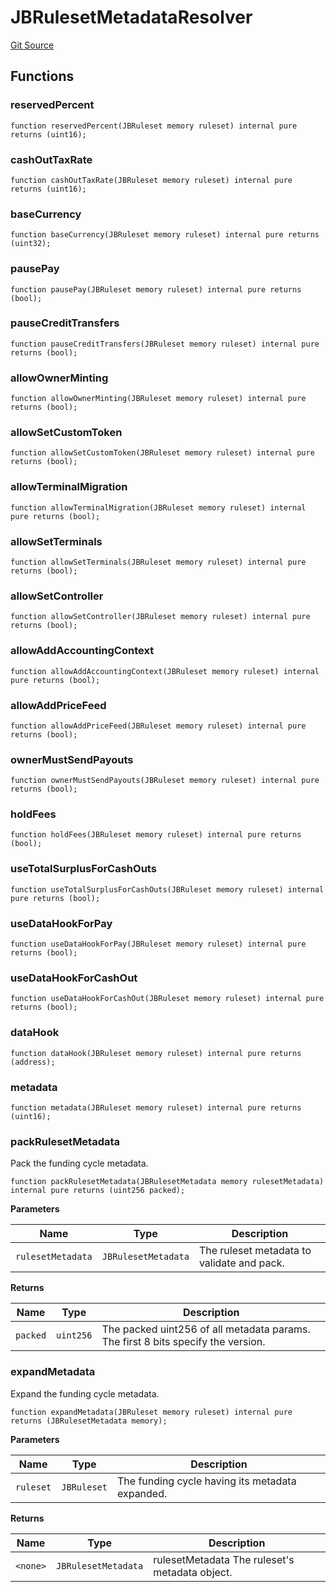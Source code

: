 # JBRulesetMetadataResolver
[Git Source](https://github.com/Bananapus/nana-core/blob/1fb5688d98a7c6e49f86f6a7e868a61ef4c2409a/src/libraries/JBRulesetMetadataResolver.sol)


## Functions
### reservedPercent


```solidity
function reservedPercent(JBRuleset memory ruleset) internal pure returns (uint16);
```

### cashOutTaxRate


```solidity
function cashOutTaxRate(JBRuleset memory ruleset) internal pure returns (uint16);
```

### baseCurrency


```solidity
function baseCurrency(JBRuleset memory ruleset) internal pure returns (uint32);
```

### pausePay


```solidity
function pausePay(JBRuleset memory ruleset) internal pure returns (bool);
```

### pauseCreditTransfers


```solidity
function pauseCreditTransfers(JBRuleset memory ruleset) internal pure returns (bool);
```

### allowOwnerMinting


```solidity
function allowOwnerMinting(JBRuleset memory ruleset) internal pure returns (bool);
```

### allowSetCustomToken


```solidity
function allowSetCustomToken(JBRuleset memory ruleset) internal pure returns (bool);
```

### allowTerminalMigration


```solidity
function allowTerminalMigration(JBRuleset memory ruleset) internal pure returns (bool);
```

### allowSetTerminals


```solidity
function allowSetTerminals(JBRuleset memory ruleset) internal pure returns (bool);
```

### allowSetController


```solidity
function allowSetController(JBRuleset memory ruleset) internal pure returns (bool);
```

### allowAddAccountingContext


```solidity
function allowAddAccountingContext(JBRuleset memory ruleset) internal pure returns (bool);
```

### allowAddPriceFeed


```solidity
function allowAddPriceFeed(JBRuleset memory ruleset) internal pure returns (bool);
```

### ownerMustSendPayouts


```solidity
function ownerMustSendPayouts(JBRuleset memory ruleset) internal pure returns (bool);
```

### holdFees


```solidity
function holdFees(JBRuleset memory ruleset) internal pure returns (bool);
```

### useTotalSurplusForCashOuts


```solidity
function useTotalSurplusForCashOuts(JBRuleset memory ruleset) internal pure returns (bool);
```

### useDataHookForPay


```solidity
function useDataHookForPay(JBRuleset memory ruleset) internal pure returns (bool);
```

### useDataHookForCashOut


```solidity
function useDataHookForCashOut(JBRuleset memory ruleset) internal pure returns (bool);
```

### dataHook


```solidity
function dataHook(JBRuleset memory ruleset) internal pure returns (address);
```

### metadata


```solidity
function metadata(JBRuleset memory ruleset) internal pure returns (uint16);
```

### packRulesetMetadata

Pack the funding cycle metadata.


```solidity
function packRulesetMetadata(JBRulesetMetadata memory rulesetMetadata) internal pure returns (uint256 packed);
```
**Parameters**

|Name|Type|Description|
|----|----|-----------|
|`rulesetMetadata`|`JBRulesetMetadata`|The ruleset metadata to validate and pack.|

**Returns**

|Name|Type|Description|
|----|----|-----------|
|`packed`|`uint256`|The packed uint256 of all metadata params. The first 8 bits specify the version.|


### expandMetadata

Expand the funding cycle metadata.


```solidity
function expandMetadata(JBRuleset memory ruleset) internal pure returns (JBRulesetMetadata memory);
```
**Parameters**

|Name|Type|Description|
|----|----|-----------|
|`ruleset`|`JBRuleset`|The funding cycle having its metadata expanded.|

**Returns**

|Name|Type|Description|
|----|----|-----------|
|`<none>`|`JBRulesetMetadata`|rulesetMetadata The ruleset's metadata object.|


